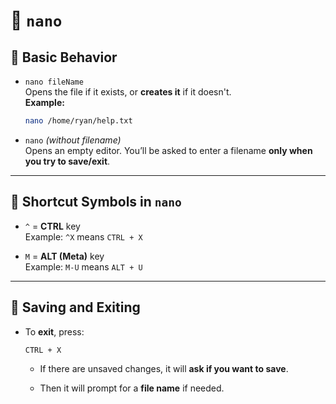 
# 📝  `nano` 

## 🧭 Basic Behavior

- `nano fileName`  
    Opens the file if it exists, or **creates it** if it doesn't.  
    **Example:**
    
    ```bash
    nano /home/ryan/help.txt
    ```
    
- `nano` _(without filename)_  
    Opens an empty editor. You’ll be asked to enter a filename **only when you try to save/exit**.
    

---

## 🧩 Shortcut Symbols in `nano`

- `^` = **CTRL** key  
    Example: `^X` means `CTRL + X`
    
- `M` = **ALT (Meta)** key  
    Example: `M-U` means `ALT + U`
    

---

## 💾 Saving and Exiting

- To **exit**, press:
    
    ```text
    CTRL + X
    ```
    
    - If there are unsaved changes, it will **ask if you want to save**.
        
    - Then it will prompt for a **file name** if needed.